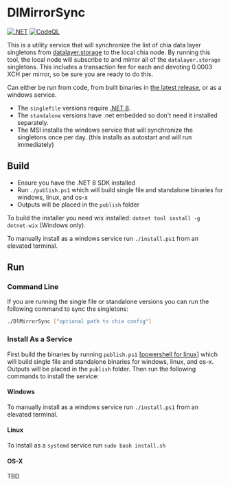 # DlMirrorSync

[![.NET](https://github.com/dkackman/DlMirrorSync/actions/workflows/dotnet.yml/badge.svg)](https://github.com/dkackman/DlMirrorSync/actions/workflows/dotnet.yml)
[![CodeQL](https://github.com/Datalayer-Storage/MirrorSync/actions/workflows/codeql.yml/badge.svg)](https://github.com/Datalayer-Storage/MirrorSync/actions/workflows/codeql.yml)

This is a utility service that will synchronize the list of chia data layer singletons from [datalayer.storage](https://api.datalayer.storage/mirrors/v1/list_all) to the local chia node. By running this tool, the local node will subscribe to and mirror all of the `datalayer.storage` singletons. This includes a transaction fee for each and devoting 0.0003 XCH per mirror, so be sure you are ready to do this.

Can either be run from code, from built binaries in [the latest release](https://github.com/dkackman/DlMirrorSync/releases/), or as a windows service.

- The `singlefile` versions require [.NET 8](https://dotnet.microsoft.com/en-us/download/dotnet/8.0).
- The `standalone` versions have .net embedded so don't need it installed separately.
- The MSI installs the windows service that will synchronize the singletons once per day. (this installs as autostart and will run immediately)

## Build

- Ensure you have the .NET 8 SDK installed
- Run `./publish.ps1` which will build single file and standalone binaries for windows, linux, and os-x
- Outputs will be placed in the `publish` folder

To build the installer you need wix installed: `dotnet tool install -g dotnet-wix` (Windows only).

To manually install as a windows service run `./install.ps1` from an elevated terminal.

## Run

### Command Line

If you are running the single file or standalone versions you can run the following command to sync the singletons:

```bash
./DlMirrorSync ["optional path to chia config"]
```

### Install As a Service

First build the binaries by running `publish.ps1` [[powershell for linux](https://learn.microsoft.com/en-us/powershell/scripting/install/installing-powershell-on-linux)]
which will build single file and standalone binaries for windows, linux, and os-x. Outputs will be placed in the `publish` folder. Then run the following commands to install the service:

#### Windows

To manually install as a windows service run `./install.ps1` from an elevated terminal.

#### Linux

To install as a `systemd` service run `sudo bash install.sh`

#### OS-X

TBD
